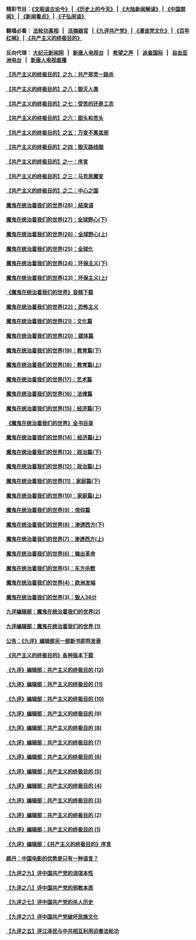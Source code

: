 #### 精彩节目：[《文昭谈古论今》](http://134.209.198.168/wenzhao) | [《历史上的今天》](http://134.209.198.168/today-in-history) | [《大陆新闻解读》](http://134.209.198.168/ntdtv-comedy) | [《中国禁闻》](http://134.209.198.168/ntdtv-news) | [《新闻看点》](http://134.209.198.168/news-insight) | [《子弘闲谈》](http://134.209.198.168/zihongxiantan/) 

 #### 翻墙必看： [法轮功真相](http://134.209.198.168:10000/videos/truth.html) &nbsp;&nbsp;|&nbsp;&nbsp; [活摘器官](http://134.209.198.168:10000/videos/res/Organs/) &nbsp;&nbsp;|[《九评共产党》](http://134.209.198.168:10000/videos/jiuping) | [《漫谈党文化》](http://134.209.198.168:10000/videos/mtdwh) | [《百年红祸》](http://134.209.198.168:10000/videos/bnhh) | [《共产主义的终极目的》](http://134.209.198.168:10000/videos/res/zjmd) 

 #### 反向代理： [大纪元新闻网](http://134.209.198.168:10080/) &nbsp;&nbsp;|&nbsp;&nbsp; [新唐人电视台](http://134.209.198.168:8000/) &nbsp;&nbsp;|&nbsp;&nbsp; [希望之声](http://134.209.198.168:8200/) &nbsp;&nbsp;|&nbsp;&nbsp; [追查国际](http://134.209.198.168:10010/) &nbsp;&nbsp;|&nbsp;&nbsp; [自由亚洲电台](http://134.209.198.168:9800/) &nbsp;&nbsp;|&nbsp;&nbsp; [新唐人电视直播](http://134.209.198.168/) 

#### [【共产主义的终极目的】之九：共产邪灵一路杀](../pages/nsc422/n11114139.md?t=03170036) 

#### [【共产主义的终极目的】之八：毁灭人类](../pages/nsc422/n11108503.md?t=03170036) 

#### [【共产主义的终极目的】之七：受苦的还是工农](../pages/nsc422/n11101809.md?t=03170036) 

#### [【共产主义的终极目的】之六：甜头和苦头](../pages/nsc422/n11096971.md?t=03170036) 

#### [【共产主义的终极目的】之五：万变不离其邪](../pages/nsc422/n11091285.md?t=03170036) 

#### [【共产主义的终极目的】之四：毁灭路线图](../pages/nsc422/n11086284.md?t=03170036) 

#### [【共产主义的终极目的】之一：序言](../pages/nsc422/n11086077.md?t=03170036) 

#### [【共产主义的终极目的】之三：马克思魔变](../pages/nsc422/n11061941.md?t=03170036) 

#### [【共产主义的终极目的】之二：中心之国](../pages/nsc422/n11047728.md?t=03170036) 

#### [魔鬼在统治着我们的世界(28)：结束语](../pages/nsc422/n10936246.md?t=03170036) 

#### [魔鬼在统治着我们的世界(27)：全球野心(下)](../pages/nsc422/n10928319.md?t=03170036) 

#### [魔鬼在统治着我们的世界(26)：全球野心(上)](../pages/nsc422/n10900318.md?t=03170036) 

#### [魔鬼在统治着我们的世界(25)：全球化](../pages/nsc422/n10788205.md?t=03170036) 

#### [魔鬼在统治着我们的世界(24)：环保主义(下)](../pages/nsc422/n10695307.md?t=03170036) 

#### [魔鬼在统治着我们的世界(23)：环保主义(上)](../pages/nsc422/n10688613.md?t=03170036) 

#### [《魔鬼在统治着我们的世界》音频下载](../pages/nsc422/n10635553.md?t=03170036) 

#### [魔鬼在统治着我们的世界(22)：恐怖主义](../pages/nsc422/n10614727.md?t=03170036) 

#### [魔鬼在统治着我们的世界(21)：文化篇](../pages/nsc422/n10597706.md?t=03170036) 

#### [魔鬼在统治着我们的世界(20)：媒体篇](../pages/nsc422/n10586579.md?t=03170036) 

#### [魔鬼在统治着我们的世界(19)：教育篇(下)](../pages/nsc422/n10564808.md?t=03170036) 

#### [魔鬼在统治着我们的世界(18)：教育篇(上)](../pages/nsc422/n10526970.md?t=03170036) 

#### [魔鬼在统治着我们的世界(17)：艺术篇](../pages/nsc422/n10499093.md?t=03170036) 

#### [魔鬼在统治着我们的世界(16)：法律篇](../pages/nsc422/n10485969.md?t=03170036) 

#### [魔鬼在统治着我们的世界(15)：经济篇(下)](../pages/nsc422/n10469975.md?t=03170036) 

#### [《魔鬼在统治着我们的世界》全书目录](../pages/nsc422/n10464261.md?t=03170036) 

#### [魔鬼在统治着我们的世界(14)：经济篇(上)](../pages/nsc422/n10457370.md?t=03170036) 

#### [魔鬼在统治着我们的世界(13)：政治篇(下)](../pages/nsc422/n10448270.md?t=03170036) 

#### [魔鬼在统治着我们的世界(12)：政治篇(上)](../pages/nsc422/n10444576.md?t=03170036) 

#### [魔鬼在统治着我们的世界(11)：家庭篇(下)](../pages/nsc422/n10440961.md?t=03170036) 

#### [魔鬼在统治着我们的世界(10)：家庭篇(上)](../pages/nsc422/n10435448.md?t=03170036) 

#### [魔鬼在统治着我们的世界(9)：信仰篇](../pages/nsc422/n10432159.md?t=03170036) 

#### [魔鬼在统治着我们的世界(8)：渗透西方(下)](../pages/nsc422/n10429603.md?t=03170036) 

#### [魔鬼在统治着我们的世界(7)：渗透西方(上)](../pages/nsc422/n10426013.md?t=03170036) 

#### [魔鬼在统治着我们的世界(6)：输出革命](../pages/nsc422/n10421536.md?t=03170036) 

#### [魔鬼在统治着我们的世界(5)：东方杀戮](../pages/nsc422/n10417707.md?t=03170036) 

#### [魔鬼在统治着我们的世界(4)：欧洲发端](../pages/nsc422/n10414890.md?t=03170036) 

#### [魔鬼在统治着我们的世界(3)：毁人36计](../pages/nsc422/n10411583.md?t=03170036) 

#### [九评编辑部：魔鬼在统治着我们的世界(2)](../pages/nsc422/n10410036.md?t=03170036) 

#### [九评编辑部：魔鬼在统治着我们的世界 (1)](../pages/nsc422/n10406825.md?t=03170036) 

#### [公告：《九评》编辑部另一部新书即将发表](../pages/nsc422/n10405104.md?t=03170036) 

#### [《共产主义的终极目的》各种版本下载](../pages/nsc422/n10022138.md?t=03170036) 

#### [《九评》编辑部：共产主义的终极目的 (12)](../pages/nsc422/n9933272.md?t=03170036) 

#### [《九评》编辑部：共产主义的终极目的 (11)](../pages/nsc422/n9924973.md?t=03170036) 

#### [《九评》编辑部：共产主义的终极目的 (10)](../pages/nsc422/n9920883.md?t=03170036) 

#### [《九评》编辑部：共产主义的终极目的 (9)](../pages/nsc422/n9916363.md?t=03170036) 

#### [《九评》编辑部：共产主义的终极目的 (8)](../pages/nsc422/n9912488.md?t=03170036) 

#### [《九评》编辑部：共产主义的终极目的 (7)](../pages/nsc422/n9901176.md?t=03170036) 

#### [《九评》编辑部：共产主义的终极目的 (6)](../pages/nsc422/n9899359.md?t=03170036) 

#### [《九评》编辑部：共产主义的终极目的 (5)](../pages/nsc422/n9893174.md?t=03170036) 

#### [《九评》编辑部：共产主义的终极目的 (4)](../pages/nsc422/n9891246.md?t=03170036) 

#### [《九评》编辑部：共产主义的终极目的 (3)](../pages/nsc422/n9879879.md?t=03170036) 

#### [《九评》编辑部：共产主义的终极目的 (2)](../pages/nsc422/n9876205.md?t=03170036) 

#### [《九评》编辑部：共产主义的终极目的 (1)](../pages/nsc422/n9865857.md?t=03170036) 

#### [《九评》编辑部：《共产主义的终极目的》序言](../pages/nsc422/n9862666.md?t=03170036) 

#### [颜丹：中国电影的优势是只有一种语言？](../pages/nsc422/n9583062.md?t=03170036) 

#### [【九评之九】评中国共产党的流氓本性](../pages/nsc422/n737542.md?t=03170036) 

#### [【九评之八】评中国共产党的邪教本质](../pages/nsc422/n735942.md?t=03170036) 

#### [【九评之七】评中国共产党的杀人历史](../pages/nsc422/n733806.md?t=03170036) 

#### [【九评之六】评中国共产党破坏民族文化](../pages/nsc422/n731667.md?t=03170036) 

#### [【九评之五】评江泽民与中共相互利用迫害法轮功](../pages/nsc422/n730058.md?t=03170036) 

